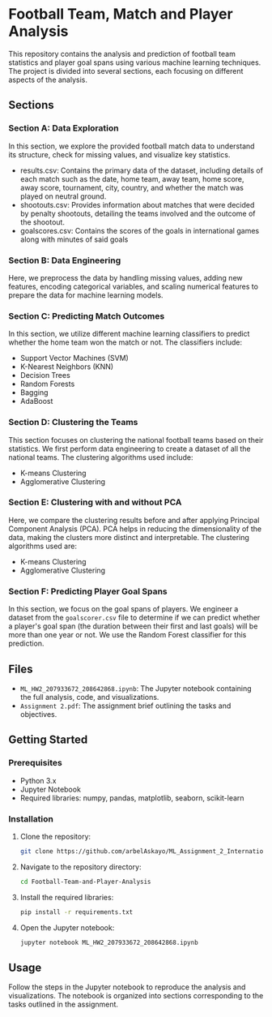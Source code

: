 # Football Team, Match and Player Analysis

This repository contains the analysis and prediction of football team statistics and player goal spans using various machine learning techniques. The project is divided into several sections, each focusing on different aspects of the analysis.

## Sections

### Section A: Data Exploration
In this section, we explore the provided football match data to understand its structure, check for missing values, and visualize key statistics.
* results.csv: Contains the primary data of the dataset, including details of each match
such as the date, home team, away team, home score, away score, tournament, city,
country, and whether the match was played on neutral ground.
* shootouts.csv: Provides information about matches that were decided by penalty
shootouts, detailing the teams involved and the outcome of the shootout.
* goalscores.csv: Contains the scores of the goals in international games along with
minutes of said goals

### Section B: Data Engineering
Here, we preprocess the data by handling missing values, adding new features, encoding categorical variables, and scaling numerical features to prepare the data for machine learning models.

### Section C: Predicting Match Outcomes
In this section, we utilize different machine learning classifiers to predict whether the home team won the match or not. The classifiers include:
- Support Vector Machines (SVM)
- K-Nearest Neighbors (KNN)
- Decision Trees
- Random Forests
- Bagging
- AdaBoost

### Section D: Clustering the Teams
This section focuses on clustering the national football teams based on their statistics. We first perform data engineering to create a dataset of all the national teams. The clustering algorithms used include:
- K-means Clustering
- Agglomerative Clustering

### Section E: Clustering with and without PCA
Here, we compare the clustering results before and after applying Principal Component Analysis (PCA). PCA helps in reducing the dimensionality of the data, making the clusters more distinct and interpretable. The clustering algorithms used are:
- K-means Clustering
- Agglomerative Clustering

### Section F: Predicting Player Goal Spans
In this section, we focus on the goal spans of players. We engineer a dataset from the `goalscorer.csv` file to determine if we can predict whether a player's goal span (the duration between their first and last goals) will be more than one year or not. We use the Random Forest classifier for this prediction.

## Files

- `ML_HW2_207933672_208642868.ipynb`: The Jupyter notebook containing the full analysis, code, and visualizations.
- `Assignment 2.pdf`: The assignment brief outlining the tasks and objectives.

## Getting Started

### Prerequisites
- Python 3.x
- Jupyter Notebook
- Required libraries: numpy, pandas, matplotlib, seaborn, scikit-learn

### Installation

1. Clone the repository:
   ```bash
   git clone https://github.com/arbelAskayo/ML_Assignment_2_International_Football.git
   ```

2. Navigate to the repository directory:
   ```bash
   cd Football-Team-and-Player-Analysis
   ```

3. Install the required libraries:
   ```bash
   pip install -r requirements.txt
   ```

4. Open the Jupyter notebook:
   ```bash
   jupyter notebook ML_HW2_207933672_208642868.ipynb
   ```

## Usage

Follow the steps in the Jupyter notebook to reproduce the analysis and visualizations. The notebook is organized into sections corresponding to the tasks outlined in the assignment.
